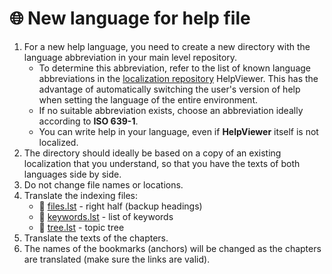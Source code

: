 # 🌐 New language for help file

1. For a new help language, you need to create a new directory with the language abbreviation in your main level repository.
    - To determine this abbreviation, refer to the list of known language abbreviations in the [localization repository][Localiz] HelpViewer. This has the advantage of automatically switching the user's version of help when setting the language of the entire environment.
    - If no suitable abbreviation exists, choose an abbreviation ideally according to **ISO 639-1**. 
    - You can write help in your language, even if **HelpViewer** itself is not localized.
2. The directory should ideally be based on a copy of an existing localization that you understand, so that you have the texts of both languages side by side.
3. Do not change file names or locations.
4. Translate the indexing files:
    - 📑 [files.lst][Dfiles.lst] - right half (backup headings)
    - 📇 [keywords.lst][Dkeywords.lst] - list of keywords
    - 📖 [tree.lst][Dtree.lst] - topic tree
5. Translate the texts of the chapters.
6. The names of the bookmarks (anchors) will be changed as the chapters are translated (make sure the links are valid).

[Localiz]: https://github.com/HelpViewer/Translations "HelpViewer localization"
[Dfiles.lst]: mdata/files.lst.md "files.lst"
[Dkeywords.lst]: mdata/keywords.lst.md "keywords.lst"
[Dtree.lst]: mdata/tree.lst.md "tree.lst"
